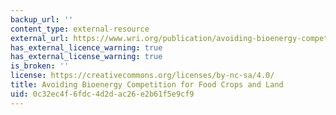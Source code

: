 ```yaml
---
backup_url: ''
content_type: external-resource
external_url: https://www.wri.org/publication/avoiding-bioenergy-competition-food-crops-and-land
has_external_licence_warning: true
has_external_license_warning: true
is_broken: ''
license: https://creativecommons.org/licenses/by-nc-sa/4.0/
title: Avoiding Bioenergy Competition for Food Crops and Land
uid: 0c32ec4f-6fdc-4d2d-ac26-e2b61f5e9cf9
---
```

